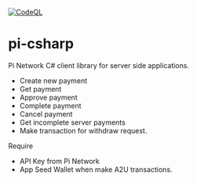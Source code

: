 [![CodeQL](https://github.com/KOSASIH/pi-csharp/actions/workflows/codeql.yml/badge.svg)](https://github.com/KOSASIH/pi-csharp/actions/workflows/codeql.yml)

# pi-csharp

Pi Network C# client library for server side applications.

- Create new payment
- Get payment
- Approve payment
- Complete payment
- Cancel payment
- Get incomplete server payments
- Make transaction for withdraw request.

Require

- API Key from Pi Network
- App Seed Wallet when make A2U transactions.
